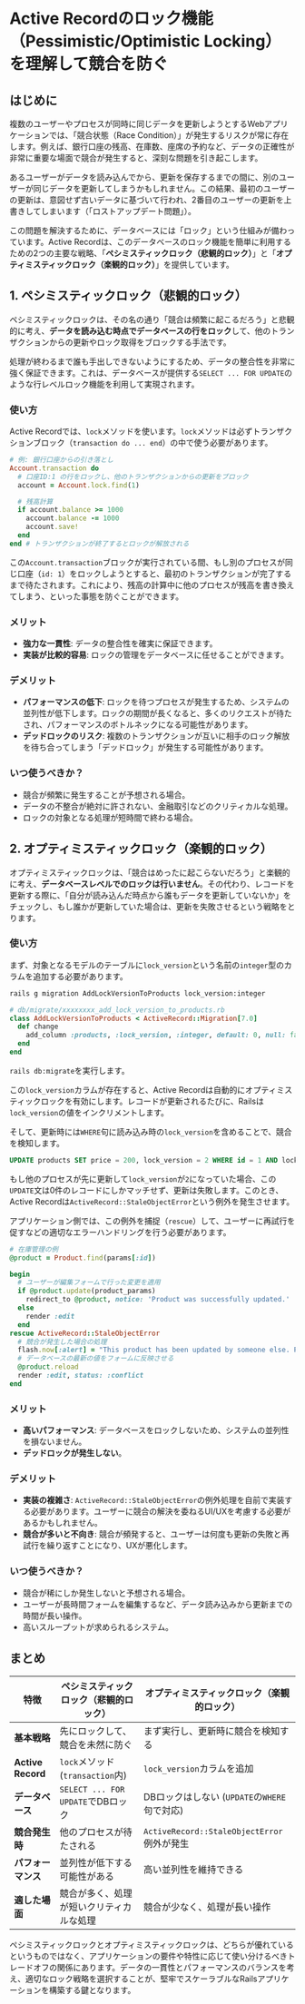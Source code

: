 # Active Recordのロック機能（Pessimistic/Optimistic Locking）を理解して競合を防ぐ

## はじめに

複数のユーザーやプロセスが同時に同じデータを更新しようとするWebアプリケーションでは、「競合状態（Race Condition）」が発生するリスクが常に存在します。例えば、銀行口座の残高、在庫数、座席の予約など、データの正確性が非常に重要な場面で競合が発生すると、深刻な問題を引き起こします。

あるユーザーがデータを読み込んでから、更新を保存するまでの間に、別のユーザーが同じデータを更新してしまうかもしれません。この結果、最初のユーザーの更新は、意図せず古いデータに基づいて行われ、2番目のユーザーの更新を上書きしてしまいます（「ロストアップデート問題」）。

この問題を解決するために、データベースには「ロック」という仕組みが備わっています。Active Recordは、このデータベースのロック機能を簡単に利用するための2つの主要な戦略、「**ペシミスティックロック（悲観的ロック）**」と「**オプティミスティックロック（楽観的ロック）**」を提供しています。

## 1. ペシミスティックロック（悲観的ロック）

ペシミスティックロックは、その名の通り「競合は頻繁に起こるだろう」と悲観的に考え、**データを読み込む時点でデータベースの行をロック**して、他のトランザクションからの更新やロック取得をブロックする手法です。

処理が終わるまで誰も手出しできないようにするため、データの整合性を非常に強く保証できます。これは、データベースが提供する`SELECT ... FOR UPDATE`のような行レベルロック機能を利用して実現されます。

### 使い方

Active Recordでは、`lock`メソッドを使います。`lock`メソッドは必ずトランザクションブロック（`transaction do ... end`）の中で使う必要があります。

```ruby
# 例: 銀行口座からの引き落とし
Account.transaction do
  # 口座ID:1 の行をロックし、他のトランザクションからの更新をブロック
  account = Account.lock.find(1)

  # 残高計算
  if account.balance >= 1000
    account.balance -= 1000
    account.save!
  end
end # トランザクションが終了するとロックが解放される
```

この`Account.transaction`ブロックが実行されている間、もし別のプロセスが同じ口座（`id: 1`）をロックしようとすると、最初のトランザクションが完了するまで待たされます。これにより、残高の計算中に他のプロセスが残高を書き換えてしまう、といった事態を防ぐことができます。

### メリット

*   **強力な一貫性**: データの整合性を確実に保証できます。
*   **実装が比較的容易**: ロックの管理をデータベースに任せることができます。

### デメリット

*   **パフォーマンスの低下**: ロックを待つプロセスが発生するため、システムの並列性が低下します。ロックの期間が長くなると、多くのリクエストが待たされ、パフォーマンスのボトルネックになる可能性があります。
*   **デッドロックのリスク**: 複数のトランザクションが互いに相手のロック解放を待ち合ってしまう「デッドロック」が発生する可能性があります。

### いつ使うべきか？

*   競合が頻繁に発生することが予想される場合。
*   データの不整合が絶対に許されない、金融取引などのクリティカルな処理。
*   ロックの対象となる処理が短時間で終わる場合。

## 2. オプティミスティックロック（楽観的ロック）

オプティミスティックロックは、「競合はめったに起こらないだろう」と楽観的に考え、**データベースレベルでのロックは行いません**。その代わり、レコードを更新する際に、「自分が読み込んだ時点から誰もデータを更新していないか」をチェックし、もし誰かが更新していた場合は、更新を失敗させるという戦略をとります。

### 使い方

まず、対象となるモデルのテーブルに`lock_version`という名前の`integer`型のカラムを追加する必要があります。

```bash
rails g migration AddLockVersionToProducts lock_version:integer
```

```ruby
# db/migrate/xxxxxxxx_add_lock_version_to_products.rb
class AddLockVersionToProducts < ActiveRecord::Migration[7.0]
  def change
    add_column :products, :lock_version, :integer, default: 0, null: false
  end
end
```

`rails db:migrate`を実行します。

この`lock_version`カラムが存在すると、Active Recordは自動的にオプティミスティックロックを有効にします。レコードが更新されるたびに、Railsは`lock_version`の値をインクリメントします。

そして、更新時には`WHERE`句に読み込み時の`lock_version`を含めることで、競合を検知します。

```sql
UPDATE products SET price = 200, lock_version = 2 WHERE id = 1 AND lock_version = 1;
```

もし他のプロセスが先に更新して`lock_version`が`2`になっていた場合、この`UPDATE`文は0件のレコードにしかマッチせず、更新は失敗します。このとき、Active Recordは`ActiveRecord::StaleObjectError`という例外を発生させます。

アプリケーション側では、この例外を捕捉（`rescue`）して、ユーザーに再試行を促すなどの適切なエラーハンドリングを行う必要があります。

```ruby
# 在庫管理の例
@product = Product.find(params[:id])

begin
  # ユーザーが編集フォームで行った変更を適用
  if @product.update(product_params)
    redirect_to @product, notice: 'Product was successfully updated.'
  else
    render :edit
  end
rescue ActiveRecord::StaleObjectError
  # 競合が発生した場合の処理
  flash.now[:alert] = "This product has been updated by someone else. Please review the changes and try again."
  # データベースの最新の値をフォームに反映させる
  @product.reload
  render :edit, status: :conflict
end
```

### メリット

*   **高いパフォーマンス**: データベースをロックしないため、システムの並列性を損ないません。
*   **デッドロックが発生しない**。

### デメリット

*   **実装の複雑さ**: `ActiveRecord::StaleObjectError`の例外処理を自前で実装する必要があります。ユーザーに競合の解決を委ねるUI/UXを考慮する必要があるかもしれません。
*   **競合が多いと不向き**: 競合が頻発すると、ユーザーは何度も更新の失敗と再試行を繰り返すことになり、UXが悪化します。

### いつ使うべきか？

*   競合が稀にしか発生しないと予想される場合。
*   ユーザーが長時間フォームを編集するなど、データ読み込みから更新までの時間が長い操作。
*   高いスループットが求められるシステム。

## まとめ

| 特徴               | ペシミスティックロック（悲観的ロック） | オプティミスティックロック（楽観的ロック） |
| ------------------ | -------------------------------------- | ---------------------------------------- |
| **基本戦略**       | 先にロックして、競合を未然に防ぐ       | まず実行し、更新時に競合を検知する       |
| **Active Record**  | `lock`メソッド (`transaction`内)       | `lock_version`カラムを追加               |
| **データベース**   | `SELECT ... FOR UPDATE`でDBロック      | DBロックはしない (`UPDATE`の`WHERE`句で対応) |
| **競合発生時**     | 他のプロセスが待たされる               | `ActiveRecord::StaleObjectError`例外が発生 |
| **パフォーマンス** | 並列性が低下する可能性がある           | 高い並列性を維持できる                   |
| **適した場面**     | 競合が多く、処理が短いクリティカルな処理 | 競合が少なく、処理が長い操作             |


ペシミスティックロックとオプティミスティックロックは、どちらが優れているというものではなく、アプリケーションの要件や特性に応じて使い分けるべきトレードオフの関係にあります。データの一貫性とパフォーマンスのバランスを考え、適切なロック戦略を選択することが、堅牢でスケーラブルなRailsアプリケーションを構築する鍵となります。

